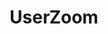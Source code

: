 ---
title: UserZoom
intro: All-in-one platform for agile UX insights.
linkurl: http://www.userzoom.com
tags:
- User research
logo: "userzoom.svg"
---